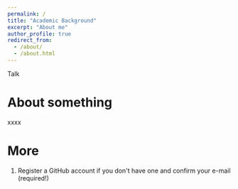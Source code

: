 ```yaml
---
permalink: /
title: "Academic Background"
excerpt: "About me"
author_profile: true
redirect_from: 
  - /about/
  - /about.html
---
```


Talk

About something
======
xxxx 

More
======
1. Register a GitHub account if you don't have one and confirm your e-mail (required!)



